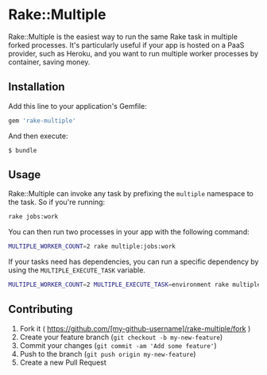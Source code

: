# Rake::Multiple

Rake::Multiple is the easiest way to run the same Rake task in multiple forked processes. It's particularly useful if your app is hosted on a PaaS provider, such as Heroku, and you want to run multiple worker processes by container, saving money.

## Installation

Add this line to your application's Gemfile:

```ruby
gem 'rake-multiple'
```

And then execute:

    $ bundle

## Usage

Rake::Multiple can invoke any task by prefixing the `multiple` namespace to the task. So if you're running:

```bash
rake jobs:work
```

You can then run two processes in your app with the following command:

```bash
MULTIPLE_WORKER_COUNT=2 rake multiple:jobs:work
```

If your tasks need has dependencies, you can run a specific dependency by using the `MULTIPLE_EXECUTE_TASK` variable.

```bash
MULTIPLE_WORKER_COUNT=2 MULTIPLE_EXECUTE_TASK=environment rake multiple:jobs:work
```

## Contributing

1. Fork it ( https://github.com/[my-github-username]/rake-multiple/fork )
2. Create your feature branch (`git checkout -b my-new-feature`)
3. Commit your changes (`git commit -am 'Add some feature'`)
4. Push to the branch (`git push origin my-new-feature`)
5. Create a new Pull Request
